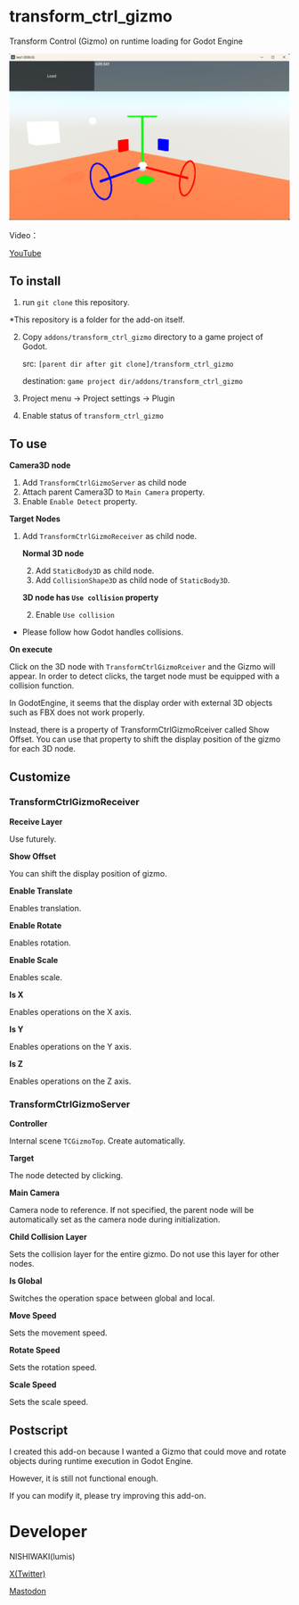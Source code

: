 # transform_ctrl_gizmo
Transform Control (Gizmo) on runtime loading for Godot Engine

![Screenshot](img/img01.png "Gizmo image")

Video：

[YouTube](https://youtu.be/58NAPNE-Y24)

## To install


1. run `git clone` this repository.

*This repository is a folder for the add-on itself.

2. Copy `addons/transform_ctrl_gizmo` directory to a game project of Godot.

    src: `[parent dir after git clone]/transform_ctrl_gizmo`

    destination: `game project dir/addons/transform_ctrl_gizmo`

3. Project menu -> Project settings -> Plugin
4. Enable status of `transform_ctrl_gizmo`

## To use

**Camera3D node**

1. Add `TransformCtrlGizmoServer` as child node
2. Attach parent Camera3D to `Main Camera` property.
3. Enable `Enable Detect` property.

**Target Nodes**

1. Add `TransformCtrlGizmoReceiver` as child node.

    **Normal 3D node** 

    2. Add `StaticBody3D` as child node.
    3. Add `CollisionShape3D` as child node of `StaticBody3D`.

    **3D node has `Use collision` property**

    2. Enable `Use collision`

* Please follow how Godot handles collisions.

**On execute**

 Click on the 3D node with `TransformCtrlGizmoRceiver` and the Gizmo will appear. In order to detect clicks, the target node must be equipped with a collision function.

 In GodotEngine, it seems that the display order with external 3D objects such as FBX does not work properly. 

 Instead, there is a property of TransformCtrlGizmoRceiver called Show Offset. You can use that property to shift the display position of the gizmo for each 3D node.


## Customize

### TransformCtrlGizmoReceiver

**Receive Layer** 

Use futurely.

**Show Offset**

You can shift the display position of gizmo.

**Enable Translate**

Enables translation.

**Enable Rotate**

Enables rotation.

**Enable Scale**

Enables scale.

**Is X**

Enables operations on the X axis.

**Is Y**

Enables operations on the Y axis.

**Is Z**

Enables operations on the Z axis.


### TransformCtrlGizmoServer

**Controller**

Internal scene `TCGizmoTop`. Create automatically.

**Target**

The node detected by clicking.

**Main Camera**

Camera node to reference. If not specified, the parent node will be automatically set as the camera node during initialization.

**Child Collision Layer**

Sets the collision layer for the entire gizmo. Do not use this layer for other nodes.

**Is Global**

Switches the operation space between global and local.

**Move Speed**

Sets the movement speed.

**Rotate Speed**

Sets the rotation speed.

**Scale Speed**

Sets the scale speed.

## Postscript

I created this add-on because I wanted a Gizmo that could move and rotate objects during runtime execution in Godot Engine.

However, it is still not functional enough.

If you can modify it, please try improving this add-on.


# Developer

NISHIWAKI(lumis)

[X(Twitter) ](https://twitter.com/lumidina)

[Mastodon](https://mstdn.jp/@lumidina)


